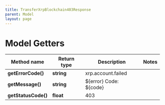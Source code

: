 ```yaml
---
title: TransferXrpBlockchain403Response
parent: Model
layout: page
---
```


# Model Getters

Method name | Return type | Description | Notes
------------ | ------------- | ------------- | -------------
**getErrorCode()** | **string** | xrp.account.failed |
**getMessage()** | **string** | ${error} Code: ${code} |
**getStatusCode()** | **float** | 403 |

